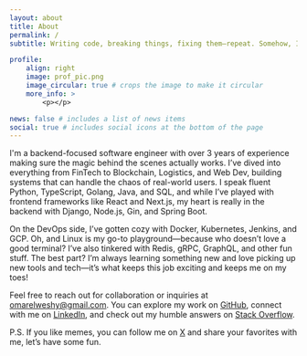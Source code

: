 ```yaml
---
layout: about
title: About
permalink: /
subtitle: Writing code, breaking things, fixing them—repeat. Somehow, I’m still a software engineer!

profile:
    align: right
    image: prof_pic.png
    image_circular: true # crops the image to make it circular
    more_info: >
        <p></p>

news: false # includes a list of news items
social: true # includes social icons at the bottom of the page
---
```


I'm a backend-focused software engineer with over 3 years of experience making sure the magic behind the scenes actually works. I’ve dived into everything from FinTech to Blockchain, Logistics, and Web Dev, building systems that can handle the chaos of real-world users. I speak fluent Python, TypeScript, Golang, Java, and SQL, and while I’ve played with frontend frameworks like React and Next.js, my heart is really in the backend with Django, Node.js, Gin, and Spring Boot.

On the DevOps side, I’ve gotten cozy with Docker, Kubernetes, Jenkins, and GCP. Oh, and Linux is my go-to playground—because who doesn’t love a good terminal? I’ve also tinkered with Redis, gRPC, GraphQL, and other fun stuff. The best part? I’m always learning something new and love picking up new tools and tech—it’s what keeps this job exciting and keeps me on my toes!

Feel free to reach out for collaboration or inquiries at [omarelweshy@gmail.com](mailto:omarelweshy@gmail.com). You can explore my work on [GitHub](https://github.com/omarelweshy), connect with me on [LinkedIn](https://www.linkedin.com/in/omarelweshy), and check out my humble answers on [Stack Overflow](https://stackoverflow.com/users/9917795/omar-elweshy).

P.S. If you like memes, you can follow me on [X](https://x.com/omarelweshy) and share your favorites with me, let’s have some fun.
